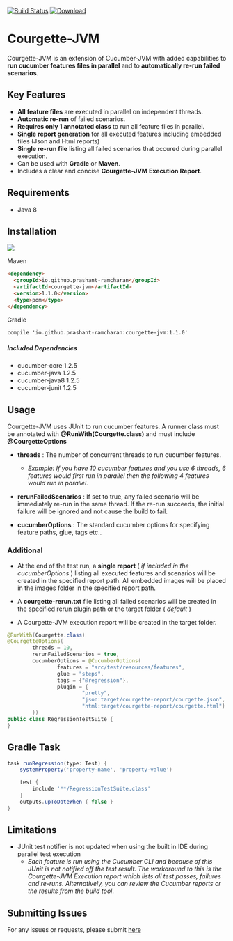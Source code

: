 
[![Build Status](https://travis-ci.org/prashant-ramcharan/courgette-jvm.svg?branch=master)](https://travis-ci.org/prashant-ramcharan/courgette-jvm)
[ ![Download](https://api.bintray.com/packages/prashantr/Courgette-JVM/courgette-jvm/images/download.svg) ](https://bintray.com/prashantr/Courgette-JVM/courgette-jvm/_latestVersion)

# Courgette-JVM #

Courgette-JVM is an extension of Cucumber-JVM with added capabilities to **run cucumber features files in parallel** and to **automatically re-run failed scenarios**.

## Key Features
- **All feature files** are executed in parallel on independent threads.
- **Automatic re-run** of failed scenarios.
- **Requires only 1 annotated class** to run all feature files in parallel.
- **Single report generation** for all executed features including embedded files (Json and Html reports)
- **Single re-run file** listing all failed scenarios that occured during parallel execution.
- Can be used with **Gradle** or **Maven**.
- Includes a clear and concise **Courgette-JVM Execution Report**.

## Requirements
- Java 8

## Installation

<a href='https://bintray.com/prashantr/Courgette-JVM/courgette-jvm?source=watch' alt='Get automatic notifications about new "courgette-jvm" versions'><img src='https://www.bintray.com/docs/images/bintray_badge_color.png'></a>

Maven
````markdown
<dependency>
  <groupId>io.github.prashant-ramcharan</groupId>
  <artifactId>courgette-jvm</artifactId>
  <version>1.1.0</version>
  <type>pom</type>
</dependency>
````

Gradle
````markdown
compile 'io.github.prashant-ramcharan:courgette-jvm:1.1.0'
````

##### Included Dependencies
* cucumber-core 1.2.5
* cucumber-java 1.2.5
* cucumber-java8 1.2.5
* cucumber-junit 1.2.5


## Usage
Courgette-JVM uses JUnit to run cucumber features. A runner class must be annotated with **@RunWith(Courgette.class)** and must include **@CourgetteOptions**

* **threads** : The number of concurrent threads to run cucumber features. 

    * _Example: If you have 10 cucumber features and you use 6 threads, 6 features would first run in parallel then the following 4 features would run in parallel_.

    
* **rerunFailedScenarios** : If set to true, any failed scenario will be immediately re-run in the same thread. If the re-run succeeds, the initial failure will be ignored and not cause the build to fail.

    
* **cucumberOptions** : The standard cucumber options for specifying feature paths, glue, tags etc..

### Additional

* At the end of the test run, a **single report** ( _if included in the cucumberOptions_ ) listing all executed features and scenarios will be created in the specified report path. All embedded images will be placed in the images folder in the specified report path.

* A **courgette-rerun.txt** file listing all failed scenarios will be created in the specified rerun plugin path or the target folder ( _default_ )

* A Courgette-JVM execution report will be created in the target folder.

````java
@RunWith(Courgette.class)
@CourgetteOptions(
        threads = 10,
        rerunFailedScenarios = true,
        cucumberOptions = @CucumberOptions(
                features = "src/test/resources/features",
                glue = "steps",
                tags = {"@regression"},
                plugin = {
                        "pretty",
                        "json:target/courgette-report/courgette.json",
                        "html:target/courgette-report/courgette.html"}
        ))
public class RegressionTestSuite {
}
````

## Gradle Task

````groovy
task runRegression(type: Test) {
    systemProperty('property-name', 'property-value')

    test {
        include '**/RegressionTestSuite.class'
    }
    outputs.upToDateWhen { false }
}
````
## Limitations

* JUnit test notifier is not updated when using the built in IDE during parallel test execution
   * _Each feature is run using the Cucumber CLI and because of this JUnit is not notified off the test result. The workaround to this is the Courgette-JVM Execution report which lists all test passes, failures and re-runs. Alternatively, you can review the Cucumber reports or the results from the build tool_.


## Submitting Issues
For any issues or requests, please submit [here](https://github.com/prashant-ramcharan/courgette-jvm/issues/new)

